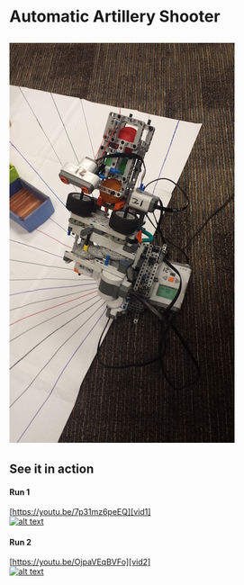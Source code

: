 # Automatic Artillery Shooter
[image1]: https://raw.githubusercontent.com/kunalkhamar/Automatic-Artillery-Shooter/master/media/imgdisp.jpg "Robot"
[![alt text][image1]][image1]
---
## See it in action
[vid1]: https://youtu.be/7p31mz6peEQ "Watch on YouTube"
[img1]: https://img.youtube.com/vi/7p31mz6peEQ/0.jpg "Watch on YouTube"
[vid2]: https://youtu.be/OjpaVEqBVFo "Watch on YouTube"
[img2]: http://img.youtube.com/vi/OjpaVEqBVFo/0.jpg "Watch on YouTube"
#### Run 1
[https://youtu.be/7p31mz6peEQ][vid1]  
[![alt text][img1]][vid1]
#### Run 2
[https://youtu.be/OjpaVEqBVFo][vid2]   
[![alt text][img2]][vid2]
